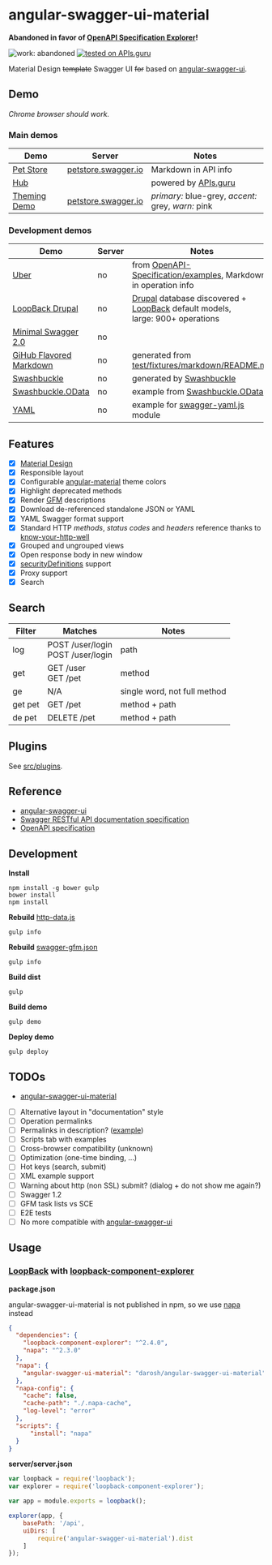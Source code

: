 # angular-swagger-ui-material

__Abandoned in favor of [OpenAPI Specification Explorer](https://github.com/darosh/oax/)!__

![work: abandoned](https://img.shields.io/badge/work-abandoned-red.svg?style=flat)
[![tested on APIs.guru](https://img.shields.io/badge/tested%20on-APIs.guru%20specs-green.svg)](https://github.com/APIs-guru/openapi-directory)

Material Design ~~template~~ Swagger UI ~~for~~ based on [angular-swagger-ui](https://github.com/Orange-OpenSource/angular-swagger-ui).

## Demo

*Chrome browser should work.*

### Main demos

| Demo  | Server | Notes |
| --- | --- | --- |
| [Pet Store](http://darosh.github.io/angular-swagger-ui-material) | [petstore.swagger.io](http://petstore.swagger.io) | Markdown in API info |
| [Hub](http://darosh.github.io/angular-swagger-ui-material/hub/) | | powered by [APIs.guru](http://APIs.guru) |
| [Theming Demo](http://darosh.github.io/angular-swagger-ui-material/?primary=blue-grey&accent=grey&warn=pink) | [petstore.swagger.io](http://petstore.swagger.io) | *primary:* blue-grey, *accent:* grey, *warn:* pink |

### Development demos

| Demo  | Server | Notes |
| --- | --- | --- |
| [Uber](http://darosh.github.io/angular-swagger-ui-material/#?url=https://cdn.rawgit.com/OAI/OpenAPI-Specification/master/examples/v2.0/json/uber.json) | no | from [OpenAPI-Specification/examples](https://github.com/OAI/OpenAPI-Specification/blob/master/examples/v2.0/json/uber.json), Markdown in operation info |
| [LoopBack Drupal](http://darosh.github.io/angular-swagger-ui-material/#?url=http://darosh.github.io/angular-swagger-ui-material/swagger-drupal.json) | no | [Drupal](https://www.drupal.org/) database discovered + [LoopBack](http://loopback.io/) default models, <br> large: 900+ operations |
| [Minimal Swagger 2.0](http://darosh.github.io/angular-swagger-ui-material/#?url=http://darosh.github.io/angular-swagger-ui-material/swagger-minimal.json) | no | |
| [GiHub Flavored Markdown](http://darosh.github.io/angular-swagger-ui-material/#?url=http://darosh.github.io/angular-swagger-ui-material/swagger-gfm.json) | no | generated from [test/fixtures/markdown/README.md](https://github.com/darosh/angular-swagger-ui-material/blob/master/test/fixtures/markdown/README.md) |
| [Swashbuckle](http://darosh.github.io/angular-swagger-ui-material/#?url=http://darosh.github.io/angular-swagger-ui-material/swagger-swashbuckle.json) | no | generated by [Swashbuckle](https://github.com/domaindrivendev/Swashbuckle) |
| [Swashbuckle.OData](http://darosh.github.io/angular-swagger-ui-material/#?url=http://darosh.github.io/angular-swagger-ui-material/swagger-swashbuckle-odata.json) | no | example from [Swashbuckle.OData](https://github.com/rbeauchamp/Swashbuckle.OData) |
| [YAML](http://darosh.github.io/angular-swagger-ui-material/#?url=https://api.apis.guru/specs/bbc.com/1.0.0/swagger.yaml) | no | example for [swagger-yaml.js](./src/plugins/before-load/yaml.js) module |

## Features

* [x] [Material Design](https://www.google.com/design/spec/material-design/introduction.html)
* [x] Responsible layout
* [x] Configurable [angular-material](https://material.angularjs.org) theme colors
* [x] Highlight deprecated methods
* [x] Render [GFM](https://help.github.com/articles/working-with-advanced-formatting/) descriptions
* [x] Download de-referenced standalone JSON or YAML
* [x] YAML Swagger format support
* [x] Standard HTTP *methods*, *status codes* and *headers* reference thanks to [know-your-http-well](https://github.com/for-GET/know-your-http-well)
* [x] Grouped and ungrouped views
* [x] Open response body in new window
* [x] [securityDefinitions](http://swagger.io/specification/#securityDefinitionsObject) support
* [x] Proxy support
* [x] Search

## Search

| Filter | Matches | Notes |
| --- | --- | --- |
| log | POST /user/login <br> POST /user/login| path |
| get | GET /user <br> GET /pet | method |
| ge | N/A | single word, not full method |
| get pet | GET /pet | method + path |
| de pet | DELETE /pet | method + path |

## Plugins

See [src/plugins](./src/plugins).

## Reference

* [angular-swagger-ui](https://github.com/Orange-OpenSource/angular-swagger-ui)
* [Swagger RESTful API documentation specification](http://swagger.io/specification/)
* [OpenAPI specification](https://github.com/OAI/OpenAPI-Specification)

## Development

**Install**

```shell
npm install -g bower gulp
bower install
npm install
```

**Rebuild** [http-data.js](./src/services/http-data.js)

```
gulp info
```

**Rebuild** [swagger-gfm.json](./test/fixtures/markdown/swagger-gfm.json)

```
gulp info
```

**Build dist**

```shell
gulp
```

**Build demo**

```shell
gulp demo
```

**Deploy demo**

```shell
gulp deploy
```

## TODOs

* [angular-swagger-ui-material](https://github.com/darosh/angular-swagger-ui-material/search?q=TODO&type=Code&utf8=%E2%9C%93)
* [ ] Alternative layout in "documentation" style
* [ ] Operation permalinks
* [ ] Permalinks in description? ([example](http://darosh.github.io/angular-swagger-ui-material/#?url=https:%2F%2Fapi.apis.guru%2Fspecs%2Fimport.io%2F1.0%2Fswagger.json))
* [ ] Scripts tab with examples
* [ ] Cross-browser compatibility (unknown)
* [ ] Optimization (one-time binding, &hellip;)
* [ ] Hot keys (search, submit)
* [ ] XML example support
* [ ] Warning about http (non SSL) submit? (dialog + do not show me again?)
* [ ] Swagger 1.2
* [ ] GFM task lists vs SCE
* [ ] E2E tests
* [ ] No more compatible with [angular-swagger-ui](https://github.com/Orange-OpenSource/angular-swagger-ui)

## Usage

### [LoopBack](http://loopback.io/) with [loopback-component-explorer](https://github.com/strongloop/loopback-component-explorer)

**package.json**

angular-swagger-ui-material is not published in npm, so we use [napa](https://www.npmjs.com/package/napa) instead

```json
{
  "dependencies": {
    "loopback-component-explorer": "^2.4.0",
    "napa": "^2.3.0"
  },
  "napa": {
    "angular-swagger-ui-material": "darosh/angular-swagger-ui-material"
  },
  "napa-config": {
    "cache": false,
    "cache-path": "./.napa-cache",
    "log-level": "error"
  },
  "scripts": {
      "install": "napa"
  }
}
```

**server/server.json**

```javascript
var loopback = require('loopback');
var explorer = require('loopback-component-explorer');

var app = module.exports = loopback();

explorer(app, {
    basePath: '/api',
    uiDirs: [
        require('angular-swagger-ui-material').dist
    ]
});
```
